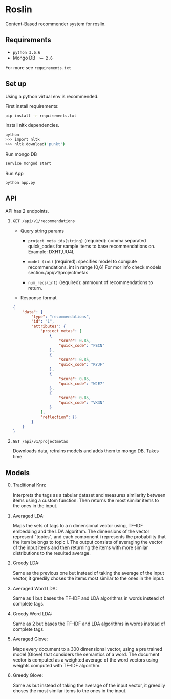 # Roslin

Content-Based recommender system for roslin.

## Requirements

* `python 3.6.6`
* Mongo DB  ` >= 2.6`

For more see `requirements.txt`

## Set up 

Using a python virtual env is recommended. 

First install requirements:

```bash
pip install -r requirements.txt
```

Install nltk dependencies.

```bash
python
>>> import nltk
>>> nltk.download('punkt')
```

Run mongo DB

```bash
service mongod start
```

Run App

```
python app.py
```


## API

API has 2 endpoints.

1. `GET /api/v1/recommendations`

    * Query string params

        * `project_meta_ids(string)` (required): comma separated quick_codes for sample items to base recommendations on. Example:  DXHT,UU4L

        * `model (int)` (required): specifies model to compute recommendations. int in range [0,6] For mor info check models section./api/v1/projectmetas

        * `num_recs(int)` (required): ammount of recommendations to return.

    * Response format

    ``` json
    {
        "data": {
            "type": "recommendations",
            "id": "1",
            "attributes": {
                "project_metas": [
                    {
                        "score": 0.85,
                        "quick_code": "PECN"
                    },
                    {
                        "score": 0.85,
                        "quick_code": "KYJF"
                    },
                    {
                        "score": 0.85,
                        "quick_code": "WJE7"
                    },
                    {
                        "score": 0.85,
                        "quick_code": "VK3N"
                    }
                ],
                "reflection": {}
            }
        }
    }
    ```

2. `GET /api/v1/projectmetas`

    Downloads data, retrains models and adds them to mongo DB. Takes time.


## Models


0. Traditional Knn:

    Interprets the tags as a tabular dataset and measures similarity between items using a custom function. Then returns the most similar items to the ones in the input.

1. Averaged LDA:

    Maps the sets of tags to a n dimensional vector using, TF-IDF embedding and the LDA algorithm. The dimensions of the vector represent "topics", and each component i represents the probability that the item belongs to topic i.  The output consists of averaging the vector of the input items and then returning the items with more similar distributions to the  resulted average.

2.  Greedy LDA:
    
    Same as the previous one but instead of taking the average of the input vector, it greedily choses the items most similar  to the ones in the input.

3. Averaged Word LDA:

    Same as 1 but bases the TF-IDF and LDA algorithms in words instead of complete tags.

4. Greedy Word LDA:

    Same as 2 but bases the TF-IDF and LDA algorithms in words instead of complete tags.

5. Averaged Glove:

    Maps every document to a 300 dimensional vector, using a pre trained model (Glove) that considers the semantics of a word. The document vector is computed as a weighted average of the word vectors using weights computed with TF-IDF algorithm.

6. Greedy Glove:

    Same as but instead of taking the average of the input vector, it greedily choses the most similar items to the ones in the input.
